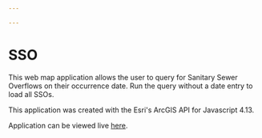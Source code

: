```yaml
---

---
```


# SSO
This web map application allows the user to query for Sanitary Sewer Overflows on their occurrence date.  Run the query without a date entry to load all SSOs. 

This application was created with the Esri's ArcGIS API for Javascript 4.13.

Application can be viewed live [here](https://gis.lrwu.com/sso).







### 
